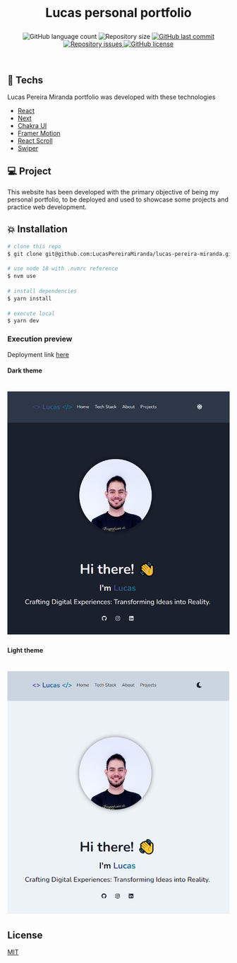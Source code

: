 <h1 align="center">
  <br/>

  Lucas personal portfolio
</h1>

<p align="center">
  <img alt="GitHub language count" src="https://img.shields.io/github/languages/count/LucasPereiraMiranda/lucas-pereira-miranda.github.io">

  <img alt="Repository size" src="https://img.shields.io/github/repo-size/LucasPereiraMiranda/lucas-pereira-miranda.github.io">
  
  <a href="https://github.com/LucasPereiraMiranda/lucas-pereira-miranda.github.io/commits/main">
    <img alt="GitHub last commit" src="https://img.shields.io/github/last-commit/LucasPereiraMiranda/lucas-pereira-miranda.github.io">
  </a>

  <a href="https://github.com/LucasPereiraMiranda/lucas-pereira-miranda.github.io/issues">
    <img alt="Repository issues" src="https://img.shields.io/github/issues/LucasPereiraMiranda/lucas-pereira-miranda.github.io">
  </a>

  <a href="https://github.com/LucasPereiraMiranda/lucas-pereira-miranda.github.io/issues">
    <img alt="GitHub license" src="https://img.shields.io/github/license/LucasPereiraMiranda/lucas-pereira-miranda.github.io">
  </a>
</p>

<br>


## 🚀 Techs

Lucas Pereira Miranda portfolio was developed with these technologies

- [React](https://react.dev/)
- [Next](https://nextjs.org/)
- [Chakra UI](https://v2.chakra-ui.com/)
- [Framer Motion](https://www.framer.com/motion/)
- [React Scroll](https://www.npmjs.com/package/react-scroll)
- [Swiper](https://swiperjs.com/)

## 💻 Project

This website has been developed with the primary objective of being my personal portfolio, to be deployed and used to showcase some projects and practice web development.

## :boom: Installation

```bash
# clone this repo
$ git clone git@github.com:LucasPereiraMiranda/lucas-pereira-miranda.github.io.git

# use node 18 with .nvmrc reference
$ nvm use

# install dependencies
$ yarn install

# execute local
$ yarn dev

```

### Execution preview

Deployment link [here](https://lucas-pereira-miranda-github-io.vercel.app/)

#### Dark theme

<h1 align="center">
    <img alt="dark theme" title="#dark" src=".github/images/dark.png" />
</h1>

#### Light theme

<h1 align="center">
    <img alt="light theme" title="#light" src=".github/images/light.png" />
</h1>

## License

[MIT](LICENSE)